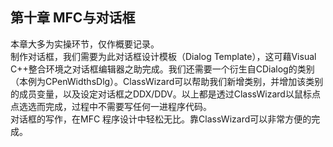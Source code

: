 ## 第十章 MFC与对话框
本章大多为实操环节，仅作概要记录。   
制作对话框，我们需要为此对话框设计模板（Dialog Template），这可藉Visual C++整合环境之对话框编辑器之助完成。我们还需要一个衍生自CDialog的类别（本例为CPenWidthsDlg）。ClassWizard可以帮助我们新增类别，并增加该类别的成员变量，以及设定对话框之DDX/DDV。以上都是透过ClassWizard以鼠标点点选选而完成，过程中不需要写任何一进程序代码。   
对话框的写作，在MFC 程序设计中轻松无比。靠ClassWizard可以非常方便的完成。   